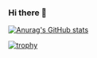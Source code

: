 ### Hi there 👋

<!--
**pacifinapacific/pacifinapacific** is a ✨ _special_ ✨ repository because its `README.md` (this file) appears on your GitHub profile.

Here are some ideas to get you started:

- 🔭 I’m currently working on ...
- 🌱 I’m currently learning ...
- 👯 I’m looking to collaborate on ...
- 🤔 I’m looking for help with ...
- 💬 Ask me about ...
- 📫 How to reach me: ...
- 😄 Pronouns: ...
- ⚡ Fun fact: ...
-->

[![Anurag's GitHub stats](https://github-readme-stats.vercel.app/api?username=pacifinapacific&show_icons=true&theme=tokyonight
)](https://github.com/anuraghazra/github-readme-stats)

[![trophy](https://github-profile-trophy.vercel.app/?username=pacifinapacific)](https://github.com/ryo-ma/github-profile-trophy)
